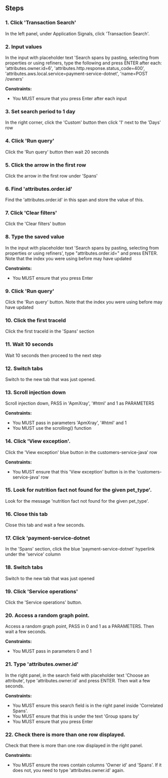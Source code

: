 ## Steps

### 1. Click 'Transaction Search'

In the left panel, under Application Signals, click 'Transaction Search'.

### 2. Input values

In the input with placeholder text 'Search spans by pasting, selecting from properties or using refiners, type the following and press ENTER after each: 'attributes.owner.id=6', 'attributes.http.response.status_code=400', 'attributes.aws.local.service=payment-service-dotnet', 'name=POST /owners'

**Constraints:**
- You MUST ensure that you press Enter after each input

### 3. Set search period to 1 day

In the right corner, click the 'Custom' button then click '1' next to the 'Days' row

### 4. Click 'Run query'

Click the 'Run query' button then wait 20 seconds

### 5. Click the arrow in the first row

Click the arrow in the first row under 'Spans'

### 6. Find 'attributes.order.id'

Find the 'attributes.order.id' in this span and store the value of this.

### 7. Click 'Clear filters'

Click the 'Clear filters' button

### 8. Type the saved value

In the input with placeholder text 'Search spans by pasting, selecting from properties or using refiners', type "attributes.order.id=<SAVED VALUE>" and press ENTER. Note that the index you were using before may have updated

**Constraints:**
- You MUST ensure that you press Enter

### 9. Click 'Run query'

Click the 'Run query' button. Note that the index you were using before may have updated

### 10. Click the first traceId

Click the first traceId in the 'Spans' section

### 11. Wait 10 seconds

Wait 10 seconds then proceed to the next step

### 12. Switch tabs

Switch to the new tab that was just opened.

### 13. Scroll injection down

Scroll injection down, PASS in 'ApmXray', '#html' and 1 as PARAMETERS

**Constraints:**
- You MUST pass in parameters 'ApmXray', '#html' and 1
- You MUST use the scrolling() function 

### 14. Click 'View exception'.

Click the 'View exception' blue button in the customers-service-java' row

**Constraints:**
- You MUST ensure that this 'View exception' button is in the 'customers-service-java' row

### 15. Look for nutrition fact not found for the given pet_type'.

Look for the message 'nutrition fact not found for the given pet_type'.

### 16. Close this tab

Close this tab and wait a few seconds.

### 17. Click 'payment-service-dotnet

In the 'Spans' section, click the blue 'payment-service-dotnet' hyperlink under the 'service' column

### 18. Switch tabs

Switch to the new tab that was just opened

### 19. Click 'Service operations'

Click the 'Service operations' button.

### 20. Access a random graph point.

Access a random graph point, PASS in 0 and 1 as a PARAMETERS. Then wait a few seconds.

**Constraints:**
- You MUST pass in parameters 0 and 1

### 21. Type 'attributes.owner.id'

In the right panel, in the search field with placeholder text 'Choose an attribute', type 'attributes.owner.id' and press ENTER. Then wait a few seconds.

**Constraints:**
- You MUST ensure this search field is in the right panel inside 'Correlated Spans'.
- You MUST ensure that this is under the text 'Group spans by'
- You MUST ensure that you press Enter

### 22. Check there is more than one row displayed.

Check that there is more than one row displayed in the right panel.

**Constraints:**
- You MUST ensure the rows contain columns 'Owner id' and 'Spans'. If it does not, you need to type 'attributes.owner.id' again.
